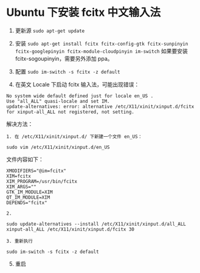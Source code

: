 ﻿# Ubuntu 下安装 fcitx 中文输入法

1. 更新源
`sudo apt-get update`

2. 安装
`sudo apt-get install fcitx fcitx-config-gtk fcitx-sunpinyin fcitx-googlepinyin fcitx-module-cloudpinyin im-switch`
如果要安装 fcitx-sogoupinyin，需要另外添加 ppa。

3. 配置
`sudo im-switch -s fcitx -z default`

4. 在英文 Locale 下启动 fcitx 输入法，可能出现错误：
```
No system wide default defined just for locale en_US .
Use "all_ALL" quasi-locale and set IM.
update-alternatives: error: alternative /etc/X11/xinit/xinput.d/fcitx for xinput-all_ALL not registered, not setting.
```
解决方法：

    1. 在 /etc/X11/xinit/xinput.d/ 下新建一个文件 en_US：
```
sudo vim /etc/X11/xinit/xinput.d/en_US
```
文件内容如下：
```
XMODIFIERS="@im=fcitx"
XIM=fcitx
XIM_PROGRAM=/usr/bin/fcitx
XIM_ARGS=""
GTK_IM_MODULE=XIM
QT_IM_MODULE=XIM
DEPENDS="fcitx"
```

    2. 
```
sudo update-alternatives --install /etc/X11/xinit/xinput.d/all_ALL xinput-all_ALL /etc/X11/xinit/xinput.d/fcitx 30
```

    3. 重新执行
```
sudo im-switch -s fcitx -z default
```

5. 重启
